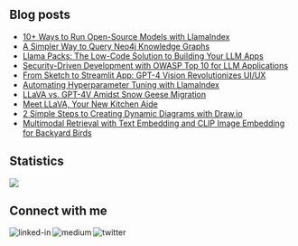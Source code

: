 
## Blog posts
<!-- BLOG-POST-LIST:START -->
- [10+ Ways to Run Open-Source Models with LlamaIndex](https://levelup.gitconnected.com/10-ways-to-run-open-source-models-with-llamaindex-84fd4b45d0cf?source=rss-ce7cd5b8b74a------2)
- [A Simpler Way to Query Neo4j Knowledge Graphs](https://levelup.gitconnected.com/a-simpler-way-to-query-neo4j-knowledge-graphs-99c0a8bbf1d7?source=rss-ce7cd5b8b74a------2)
- [Llama Packs: The Low-Code Solution to Building Your LLM Apps](https://levelup.gitconnected.com/llama-packs-the-low-code-solution-to-building-your-llm-apps-269eec05557b?source=rss-ce7cd5b8b74a------2)
- [Security-Driven Development with OWASP Top 10 for LLM Applications](https://levelup.gitconnected.com/security-driven-development-with-owasp-top-10-for-llm-applications-588406f40d4c?source=rss-ce7cd5b8b74a------2)
- [From Sketch to Streamlit App: GPT-4 Vision Revolutionizes UI/UX](https://levelup.gitconnected.com/from-sketch-to-streamlit-app-gpt-4-vision-revolutionizes-ui-ux-397d87878ff8?source=rss-ce7cd5b8b74a------2)
- [Automating Hyperparameter Tuning with LlamaIndex](https://levelup.gitconnected.com/automating-hyperparameter-tuning-with-llamaindex-72fdd68e3b90?source=rss-ce7cd5b8b74a------2)
- [LLaVA vs. GPT-4V Amidst Snow Geese Migration](https://levelup.gitconnected.com/llava-vs-gpt-4v-amidst-snow-geese-migration-c2561b16113d?source=rss-ce7cd5b8b74a------2)
- [Meet LLaVA, Your New Kitchen Aide](https://levelup.gitconnected.com/meet-llava-your-new-kitchen-aide-fc7f067a5d60?source=rss-ce7cd5b8b74a------2)
- [2 Simple Steps to Creating Dynamic Diagrams with Draw.io](https://medium.com/@wenqiglantz/2-simple-steps-to-creating-dynamic-diagrams-with-draw-io-55afd66e0739?source=rss-ce7cd5b8b74a------2)
- [Multimodal Retrieval with Text Embedding and CLIP Image Embedding for Backyard Birds](https://levelup.gitconnected.com/multimodal-retrieval-with-text-embedding-and-clip-image-embedding-for-backyard-birds-599f19057a70?source=rss-ce7cd5b8b74a------2)
<!-- BLOG-POST-LIST:END -->

## Statistics
<img src="https://github-readme-stats.vercel.app/api?username=wenqiglantz&theme=light">

## Connect with me
[<img align="left" alt="linked-in" src="https://img.shields.io/badge/linkedin-%230077B5.svg?&style=for-the-badge&logo=linkedin&logoColor=white" />](https://www.linkedin.com/in/wenqi-glantz-b5448a5a/)
[<img align="left" alt="medium" src="https://img.shields.io/badge/medium-%2312100E.svg?&style=for-the-badge&logo=medium&logoColor=white" />](https://medium.com/@wenqiglantz)
[<img align="left" alt="twitter" src="https://img.shields.io/badge/Twitter-blue?style=for-the-badge&logo=twitter&logoColor=white" />](https://twitter.com/@wenqi_glantz)
<br>
<br>
